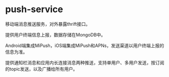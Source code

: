 # push-service

移动端消息推送服务，对外暴露thrift接口。

提供用户终端信息上报，数据存储在MongoDB中。

Android端集成MiPush，iOS端集成MiPush和APNs，发送渠道以用户终端上报的信息为准。

提供通知栏消息和应用内长连接消息两种推送，支持单用户、多用户发送，按订阅的topic发送，以及广播给所有用户。
